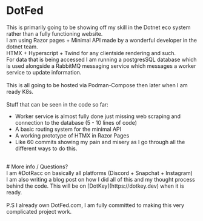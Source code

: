 # DotFed

This is primarily going to be showing off my skill in the Dotnet eco system rather than a fully functioning website. <br/>
I am using Razor pages + Minimal API made by a wonderful developer in the dotnet team.<br/>
HTMX + Hyperscript + Twind for any clientside rendering and such.<br/>
For data that is being accessed I am running a postgresSQL database which is used alongside a RabbitMQ messaging service which messages a worker service to update information.<br/>
<br/>
This is all going to be hosted via Podman-Compose then later when I am ready K8s. <br/>
<br/>
Stuff that can be seen in the code so far:
- Worker service is almost fully done just missing web scraping and connection to the database (5 - 10 lines of code)
- A basic routing system for the minimal API
- A working prototype of HTMX in Razor Pages
- Like 60 commits showing my pain and misery as I go through all the different ways to do this.
<br/>
# More info / Questions?<br/>
I am #DotRacc on basically all platforms (Discord + Snapchat + Instagram)<br/>
I am also writing a blog post on how I did all of this and my thought process behind the code. This will be on [DotKey](https://dotkey.dev) when it is ready.<br/>
<br/>
P.S I already own DotFed.com, I am fully committed to making this very complicated project work.<br/>
